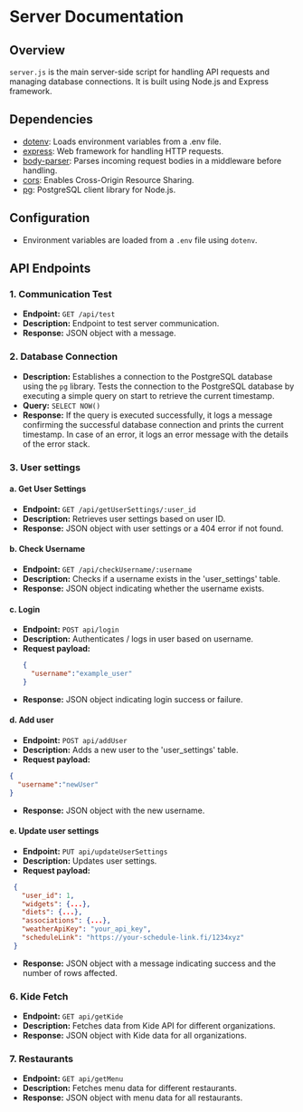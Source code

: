 # Server Documentation

## Overview

`server.js` is the main server-side script for handling API requests and managing database connections. It is built using Node.js and Express framework.

## Dependencies

- [dotenv](https://www.npmjs.com/package/dotenv): Loads environment variables from a .env file.
- [express](https://www.npmjs.com/package/express): Web framework for handling HTTP requests.
- [body-parser](https://www.npmjs.com/package/body-parser): Parses incoming request bodies in a middleware before handling.
- [cors](https://www.npmjs.com/package/cors): Enables Cross-Origin Resource Sharing.
- [pg](https://www.npmjs.com/package/pg): PostgreSQL client library for Node.js.

## Configuration

- Environment variables are loaded from a `.env` file using `dotenv`.

## API Endpoints

### 1. Communication Test

- **Endpoint:** `GET /api/test`
- **Description:** Endpoint to test server communication.
- **Response:** JSON object with a message.

### 2. Database Connection

- **Description:** Establishes a connection to the PostgreSQL database using the `pg` library. Tests the connection to the PostgreSQL database by executing a simple query on start to retrieve the current timestamp.
- **Query:** `SELECT NOW()`
- **Response:** If the query is executed successfully, it logs a message confirming the successful database connection and prints the current timestamp.
In case of an error, it logs an error message with the details of the error stack.

### 3. User settings
#### a. Get User Settings
- **Endpoint:** `GET /api/getUserSettings/:user_id`
- **Description:** Retrieves user settings based on user ID.
- **Response:** JSON object with user settings or a 404 error if not found.
#### b. Check Username
- **Endpoint:** `GET /api/checkUsername/:username`
- **Description:** Checks if a username exists in the 'user_settings' table.
- **Response:** JSON object indicating whether the username exists.
#### c. Login
- **Endpoint:** `POST api/login`
- **Description:** Authenticates / logs in user based on username.
- **Request payload:**
  ```json
  {
    "username":"example_user"
  }
  ```
- **Response:** JSON object indicating login success or failure.
#### d. Add user
- **Endpoint:** `POST api/addUser`
- **Description:** Adds a new user to the 'user_settings' table.
- **Request payload:**
```json
{
  "username":"newUser"
}
```
- **Response:** JSON object with the new username.
#### e. Update user settings
- **Endpoint:** `PUT api/updateUserSettings`
- **Description:** Updates user settings.
- **Request payload:**
 ```json
  {
    "user_id": 1,
    "widgets": {...},
    "diets": {...},
    "associations": {...},
    "weatherApiKey": "your_api_key",
    "scheduleLink": "https://your-schedule-link.fi/1234xyz"
  }
```
- **Response:** JSON object with a message indicating success and the number of rows affected.

### 6. Kide Fetch
- **Endpoint:** `GET api/getKide`
- **Description:** Fetches data from Kide API for different organizations.
- **Response:** JSON object with Kide data for all organizations.

### 7. Restaurants
- **Endpoint:** `GET api/getMenu` 
- **Description:** Fetches menu data for different restaurants.
- **Response:** JSON object with menu data for all restaurants.

  
